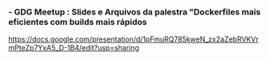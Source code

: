 ### - GDG Meetup : Slides e Arquivos da palestra "Dockerfiles mais eficientes com builds mais rápidos

https://docs.google.com/presentation/d/1pFmuRQ785kweN_zx2aZebRVKVrmPteZp7YxA5_D-1B4/edit?usp=sharing
